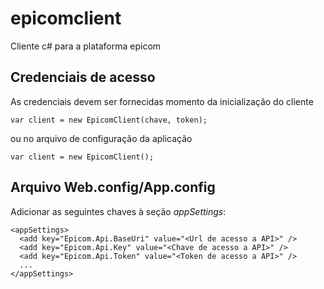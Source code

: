 # epicomclient
Cliente c# para a plataforma epicom

## Credenciais de acesso

As credenciais devem ser fornecidas momento da inicialização do cliente
   
    var client = new EpicomClient(chave, token);

ou no arquivo de configuração da aplicação

    var client = new EpicomClient();

## Arquivo Web.config/App.config

Adicionar as seguintes chaves à seção *appSettings*:

    <appSettings>    
      <add key="Epicom.Api.BaseUri" value="<Url de acesso a API>" />
      <add key="Epicom.Api.Key" value="<Chave de acesso a API>" />
      <add key="Epicom.Api.Token" value="<Token de acesso a API>" />
      ...
    </appSettings>

